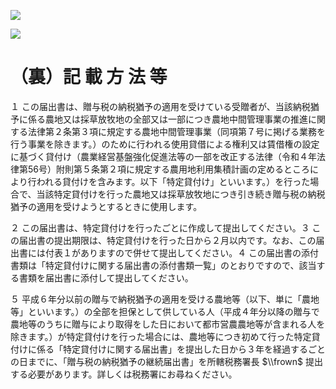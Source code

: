 ![](https://www.nta.go.jp/tmp/170bc2cc-1b80-4517-894c-afb23af5569c/images/ed54ca4ac90da76ef6cb161ba07d782a81b96d5fabb79a41e0b71b672c93bffd.jpg)

![](https://www.nta.go.jp/tmp/170bc2cc-1b80-4517-894c-afb23af5569c/images/5f66e45c4188d9324da2c8f349344127af2da3cb6d84f8e64282985593115cb6.jpg)

# （裏）記 載 方 法 等

１ この届出書は、贈与税の納税猶予の適用を受けている受贈者が、当該納税猶予に係る農地又は採草放牧地の全部又は一部につき農地中間管理事業の推進に関する法律第２条第３項に規定する農地中間管理事業（同項第７号に掲げる業務を行う事業を除きます。）のために行われる使用貸借による権利又は賃借権の設定に基づく貸付け（農業経営基盤強化促進法等の一部を改正する法律（令和４年法律第56号）附則第５条第２項に規定する農用地利用集積計画の定めるところにより行われる貸付けを含みます。以下「特定貸付け」といいます。）を行った場合で、当該特定貸付けを行った農地又は採草放牧地につき引き続き贈与税の納税猶予の適用を受けようとするときに使用します。

２ この届出書は、特定貸付けを行ったごとに作成して提出してください。３ この届出書の提出期限は、特定貸付けを行った日から２月以内です。なお、この届出書には付表１がありますので併せて提出してください。４ この届出書の添付書類は「特定貸付けに関する届出書の添付書類一覧」のとおりですので、該当する書類を届出書に添付して提出してください。

５ 平成６年分以前の贈与で納税猶予の適用を受ける農地等（以下、単に「農地等」といいます。）の全部を担保として供している人（平成４年分以降の贈与で農地等のうちに贈与により取得をした日において都市営農農地等が含まれる人を除きます。）が特定貸付けを行った場合には、農地等につき初めて行った特定貸付けに係る「特定貸付けに関する届出書」を提出した日から３年を経過するごとの日までに、「贈与税の納税猶予の継続届出書」を所轄税務署長 $\\frown$ 提出する必要があります。詳しくは税務署にお尋ねください。